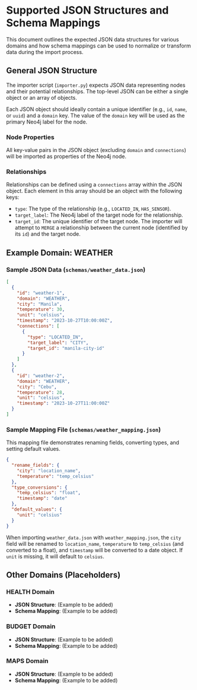 # Supported JSON Structures and Schema Mappings

This document outlines the expected JSON data structures for various domains and how schema mappings can be used to normalize or transform data during the import process.

## General JSON Structure

The importer script (`importer.py`) expects JSON data representing nodes and their potential relationships. The top-level JSON can be either a single object or an array of objects.

Each JSON object should ideally contain a unique identifier (e.g., `id`, `name`, or `uuid`) and a `domain` key. The value of the `domain` key will be used as the primary Neo4j label for the node.

### Node Properties

All key-value pairs in the JSON object (excluding `domain` and `connections`) will be imported as properties of the Neo4j node.

### Relationships

Relationships can be defined using a `connections` array within the JSON object. Each element in this array should be an object with the following keys:

*   `type`: The type of the relationship (e.g., `LOCATED_IN`, `HAS_SENSOR`).
*   `target_label`: The Neo4j label of the target node for the relationship.
*   `target_id`: The unique identifier of the target node. The importer will attempt to `MERGE` a relationship between the current node (identified by its `id`) and the target node.

## Example Domain: WEATHER

### Sample JSON Data (`schemas/weather_data.json`)

```json
[
  {
    "id": "weather-1",
    "domain": "WEATHER",
    "city": "Manila",
    "temperature": 30,
    "unit": "celsius",
    "timestamp": "2023-10-27T10:00:00Z",
    "connections": [
      {
        "type": "LOCATED_IN",
        "target_label": "CITY",
        "target_id": "manila-city-id"
      }
    ]
  },
  {
    "id": "weather-2",
    "domain": "WEATHER",
    "city": "Cebu",
    "temperature": 28,
    "unit": "celsius",
    "timestamp": "2023-10-27T11:00:00Z"
  }
]
```

### Sample Mapping File (`schemas/weather_mapping.json`)

This mapping file demonstrates renaming fields, converting types, and setting default values.

```json
{
  "rename_fields": {
    "city": "location_name",
    "temperature": "temp_celsius"
  },
  "type_conversions": {
    "temp_celsius": "float",
    "timestamp": "date"
  },
  "default_values": {
    "unit": "celsius"
  }
}
```

When importing `weather_data.json` with `weather_mapping.json`, the `city` field will be renamed to `location_name`, `temperature` to `temp_celsius` (and converted to a float), and `timestamp` will be converted to a date object. If `unit` is missing, it will default to `celsius`.

## Other Domains (Placeholders)

### HEALTH Domain

*   **JSON Structure**: (Example to be added)
*   **Schema Mapping**: (Example to be added)

### BUDGET Domain

*   **JSON Structure**: (Example to be added)
*   **Schema Mapping**: (Example to be added)

### MAPS Domain

*   **JSON Structure**: (Example to be added)
*   **Schema Mapping**: (Example to be added)
